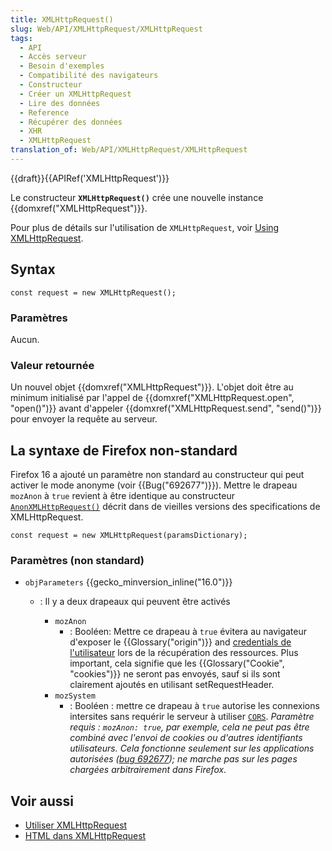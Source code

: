 ```yaml
---
title: XMLHttpRequest()
slug: Web/API/XMLHttpRequest/XMLHttpRequest
tags:
  - API
  - Accès serveur
  - Besoin d'exemples
  - Compatibilité des navigateurs
  - Constructeur
  - Créer un XMLHttpRequest
  - Lire des données
  - Reference
  - Récupérer des données
  - XHR
  - XMLHttpRequest
translation_of: Web/API/XMLHttpRequest/XMLHttpRequest
---
```

{{draft}}{{APIRef('XMLHttpRequest')}}

Le constructeur **`XMLHttpRequest()`** crée une nouvelle instance {{domxref("XMLHttpRequest")}}.

Pour plus de détails sur l'utilisation de `XMLHttpRequest`, voir [Using XMLHttpRequest](/en-US/docs/Web/API/XMLHttpRequest/Using_XMLHttpRequest).

## Syntax

    const request = new XMLHttpRequest();

### Paramètres

Aucun.

### Valeur retournée

Un nouvel objet {{domxref("XMLHttpRequest")}}. L'objet doit être au minimum initialisé par l'appel de {{domxref("XMLHttpRequest.open", "open()")}} avant d'appeler {{domxref("XMLHttpRequest.send", "send()")}} pour envoyer la requête au serveur.

## La syntaxe de Firefox non-standard

Firefox 16 a ajouté un paramètre non standard au constructeur qui peut activer le mode anonyme (voir {{Bug("692677")}}). Mettre le drapeau `mozAnon` à `true` revient à être identique au constructeur [`AnonXMLHttpRequest()`](http://www.w3.org/TR/2012/WD-XMLHttpRequest-20120117/#dom-anonxmlhttprequest) décrit dans de vieilles versions des  specifications de XMLHttpRequest.

    const request = new XMLHttpRequest(paramsDictionary);

### Paramètres (non standard)

- `objParameters` {{gecko_minversion_inline("16.0")}}

  - : Il y a deux drapeaux qui peuvent être activés

    - `mozAnon`
      - : Booléen: Mettre ce drapeau à `true` évitera au navigateur d'exposer le {{Glossary("origin")}} and [credentials de l'utilisateur](http://www.w3.org/TR/2012/WD-XMLHttpRequest-20120117/#user-credentials) lors de la récupération des ressources. Plus important, cela signifie que les {{Glossary("Cookie", "cookies")}} ne seront pas envoyés, sauf si ils sont clairement ajoutés en utilisant setRequestHeader.
    - `mozSystem`
      - : Booléen&nbsp;: mettre ce drapeau à `true` autorise les connexions intersites sans requérir le serveur à utiliser [`CORS`](/fr/docs/Glossary/CORS). *Paramètre requis&nbsp;: `mozAnon: true`, par exemple, cela ne peut pas être combiné avec l'envoi de cookies ou d'autres identifiants utilisateurs. Cela fonctionne seulement sur les applications autorisées ([bug 692677](https://bugzilla.mozilla.org/show_bug.cgi?id=692677)); ne marche pas sur les pages chargées arbitrairement dans Firefox.*

## Voir aussi

- [Utiliser XMLHttpRequest](/en-US/docs/Web/API/XMLHttpRequest/Using_XMLHttpRequest)
- [HTML dans XMLHttpRequest](/en-US/docs/Web/API/XMLHttpRequest/HTML_in_XMLHttpRequest)

